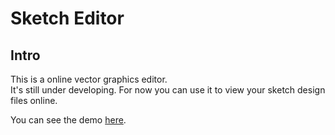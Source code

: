 # Sketch Editor

## Intro

This is a online vector graphics editor.  
It's still under developing.
For now you can use it to view your sketch design files online.

You can see the demo [here](https://sketch-editor-1256725101.cos-website.ap-hongkong.myqcloud.com/).
